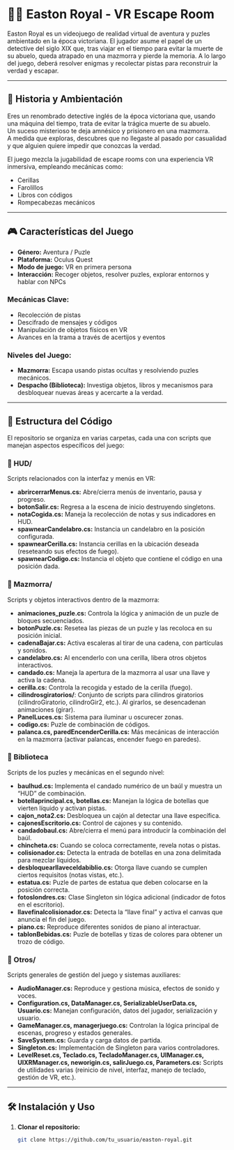 # 🕵️‍♂️ Easton Royal - VR Escape Room

Easton Royal es un videojuego de realidad virtual de aventura y puzles ambientado en la época victoriana. El jugador asume el papel de un detective del siglo XIX que, tras viajar en el tiempo para evitar la muerte de su abuelo, queda atrapado en una mazmorra y pierde la memoria. A lo largo del juego, deberá resolver enigmas y recolectar pistas para reconstruir la verdad y escapar.

---

## 📜 Historia y Ambientación

Eres un renombrado detective inglés de la época victoriana que, usando una máquina del tiempo, trata de evitar la trágica muerte de su abuelo.  
Un suceso misterioso te deja amnésico y prisionero en una mazmorra.  
A medida que exploras, descubres que no llegaste al pasado por casualidad y que alguien quiere impedir que conozcas la verdad.

El juego mezcla la jugabilidad de escape rooms con una experiencia VR inmersiva, empleando mecánicas como:
- Cerillas
- Farolillos
- Libros con códigos
- Rompecabezas mecánicos

---

## 🎮 Características del Juego

- **Género:** Aventura / Puzle
- **Plataforma:** Oculus Quest
- **Modo de juego:** VR en primera persona
- **Interacción:** Recoger objetos, resolver puzles, explorar entornos y hablar con NPCs

### Mecánicas Clave:
- Recolección de pistas
- Descifrado de mensajes y códigos
- Manipulación de objetos físicos en VR
- Avances en la trama a través de acertijos y eventos

### Niveles del Juego:
- **Mazmorra:** Escapa usando pistas ocultas y resolviendo puzles mecánicos.
- **Despacho (Biblioteca):** Investiga objetos, libros y mecanismos para desbloquear nuevas áreas y acercarte a la verdad.

---

## 📂 Estructura del Código

El repositorio se organiza en varias carpetas, cada una con scripts que manejan aspectos específicos del juego:

### 🔹 HUD/
Scripts relacionados con la interfaz y menús en VR:
- **abrircerrarMenus.cs:** Abre/cierra menús de inventario, pausa y progreso.
- **botonSalir.cs:** Regresa a la escena de inicio destruyendo singletons.
- **notaCogida.cs:** Maneja la recolección de notas y sus indicadores en HUD.
- **spawnearCandelabro.cs:** Instancia un candelabro en la posición configurada.
- **spawnearCerilla.cs:** Instancia cerillas en la ubicación deseada (reseteando sus efectos de fuego).
- **spawnearCodigo.cs:** Instancia el objeto que contiene el código en una posición dada.

### 🔹 Mazmorra/
Scripts y objetos interactivos dentro de la mazmorra:
- **animaciones_puzle.cs:** Controla la lógica y animación de un puzle de bloques secuenciados.
- **botonPuzle.cs:** Resetea las piezas de un puzle y las recoloca en su posición inicial.
- **cadenaBajar.cs:** Activa escaleras al tirar de una cadena, con partículas y sonidos.
- **candelabro.cs:** Al encenderlo con una cerilla, libera otros objetos interactivos.
- **candado.cs:** Maneja la apertura de la mazmorra al usar una llave y activa la cadena.
- **cerilla.cs:** Controla la recogida y estado de la cerilla (fuego).
- **cilindrosgiratorios/**: Conjunto de scripts para cilindros giratorios (cilindroGiratorio, cilindroGir2, etc.). Al girarlos, se desencadenan animaciones (girar).
- **PanelLuces.cs:** Sistema para iluminar u oscurecer zonas.
- **codigo.cs:** Puzle de combinación de códigos.
- **palanca.cs, paredEncenderCerilla.cs:** Más mecánicas de interacción en la mazmorra (activar palancas, encender fuego en paredes).

### 🔹 Biblioteca
Scripts de los puzles y mecánicas en el segundo nivel:
- **baulhud.cs:** Implementa el candado numérico de un baúl y muestra un “HUD” de combinación.
- **botellaprincipal.cs, botellas.cs:** Manejan la lógica de botellas que vierten líquido y activan pistas.
- **cajon_nota2.cs:** Desbloquea un cajón al detectar una llave específica.
- **cajonesEscritorio.cs:** Control de cajones y su contenido.
- **candadobaul.cs:** Abre/cierra el menú para introducir la combinación del baúl.
- **chincheta.cs:** Cuando se coloca correctamente, revela notas o pistas.
- **colisionador.cs:** Detecta la entrada de botellas en una zona delimitada para mezclar líquidos.
- **desbloquearllaveceldabiblio.cs:** Otorga llave cuando se cumplen ciertos requisitos (notas vistas, etc.).
- **estatua.cs:** Puzle de partes de estatua que deben colocarse en la posición correcta.
- **fotoslondres.cs:** Clase Singleton sin lógica adicional (indicador de fotos en el escritorio).
- **llavefinalcolisionador.cs:** Detecta la “llave final” y activa el canvas que anuncia el fin del juego.
- **piano.cs:** Reproduce diferentes sonidos de piano al interactuar.
- **tablonBebidas.cs:** Puzle de botellas y tizas de colores para obtener un trozo de código.

### 🔹 Otros/
Scripts generales de gestión del juego y sistemas auxiliares:
- **AudioManager.cs:** Reproduce y gestiona música, efectos de sonido y voces.
- **Configuration.cs, DataManager.cs, SerializableUserData.cs, Usuario.cs:** Manejan configuración, datos del jugador, serialización y usuario.
- **GameManager.cs, managerjuego.cs:** Controlan la lógica principal de escenas, progreso y estados generales.
- **SaveSystem.cs:** Guarda y carga datos de partida.
- **Singleton.cs:** Implementación de Singleton para varios controladores.
- **LevelReset.cs, Teclado.cs, TecladoManager.cs, UIManager.cs, UIXRManager.cs, neworigin.cs, salirJuego.cs, Parameters.cs:** Scripts de utilidades varias (reinicio de nivel, interfaz, manejo de teclado, gestión de VR, etc.).

---

## 🛠 Instalación y Uso

1. **Clonar el repositorio:**
   ```sh
   git clone https://github.com/tu_usuario/easton-royal.git
